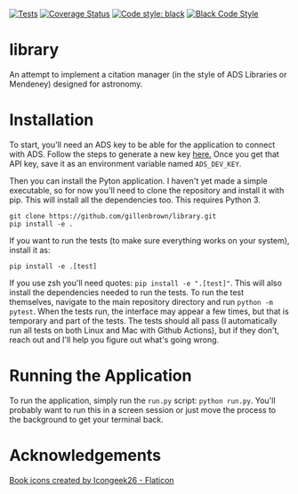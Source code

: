 [![Tests](https://github.com/gillenbrown/library/actions/workflows/tests.yaml/badge.svg)](https://github.com/gillenbrown/library/actions/workflows/tests.yaml)
[![Coverage Status](https://coveralls.io/repos/github/gillenbrown/library/badge.svg)](https://coveralls.io/github/gillenbrown/library)
[![Code style: black](https://img.shields.io/badge/code%20style-black-000000.svg)](https://github.com/psf/black)
[![Black Code Style](https://github.com/gillenbrown/library/actions/workflows/black-code-style.yaml/badge.svg)](https://github.com/gillenbrown/library/actions/workflows/black-code-style.yaml)


# library
An attempt to implement a citation manager (in the style of ADS Libraries or Mendeney) designed for astronomy.

# Installation

To start, you'll need an ADS key to be able for the application to connect with ADS. Follow the steps to generate a new key [here.](https://github.com/adsabs/adsabs-dev-api#access) Once you get that API key, save it as an environment variable named `ADS_DEV_KEY`. 

Then you can install the Pyton application. I haven't yet made a simple executable, so for now you'll need to clone the repository and install it with pip. This will install all the dependencies too. This requires Python 3.

```
git clone https://github.com/gillenbrown/library.git
pip install -e .
```
If you want to run the tests (to make sure everything works on your system), install it as:
```
pip install -e .[test]
```
If you use zsh you'll need quotes: ```pip install -e ".[test]"```. This will also install the dependencies needed to run the tests. To run the test themselves, navigate to the main repository directory and run `python -m pytest`. When the tests run, the interface may appear a few times, but that is temporary and part of the tests. The tests should all pass (I automatically run all tests on both Linux and Mac with Github Actions), but if they don't, reach out and I'll help you figure out what's going wrong. 

# Running the Application

To run the application, simply run the `run.py` script: `python run.py`. You'll probably want to run this in a screen session or just move the process to the background to get your terminal back. 

# Acknowledgements
<a href="https://www.flaticon.com/free-icons/book" title="book icons">Book icons created by Icongeek26 - Flaticon</a>
